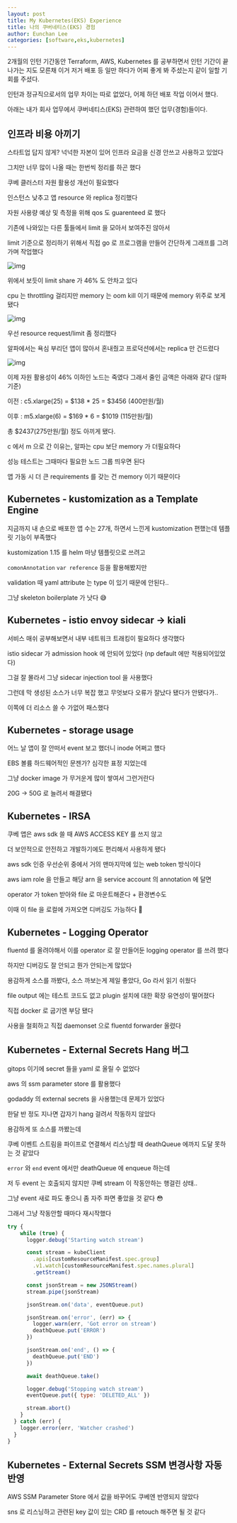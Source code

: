 ```yaml
---
layout: post
title: My Kubernetes(EKS) Experience
title: 나의 쿠버네티스(EKS) 경험
author: Eunchan Lee
categories: [software,eks,kubernetes]
---
```


2개월의 인턴 기간동안 Terraform, AWS, Kubernetes 를 공부하면서 인턴 기간이 끝나가는 지도 모른채 이거 저거 배포 등 일만 하다가 어찌 좋게 봐 주셨는지 같이 일할 기회를 주셨다.

인턴과 정규직으로서의 업무 차이는 따로 없었다, 어제 하던 배포 작업 이어서 했다.

아래는 내가 회사 업무에서 쿠버네티스(EKS) 관련하여 했던 업무(경험)들이다.

## 인프라 비용 아끼기
스타트업 답지 않게? 넉넉한 자본이 있어 인프라 요금을 신경 안쓰고 사용하고 있었다

그치만 너무 많이 나올 때는 한번씩 정리를 하곤 했다

쿠베 클러스터 자원 활용성 개선이 필요했다

 인스턴스 낮추고 앱 resource 와 replica 정리했다

자원 사용량 예상 및 측정을 위해 qos 도 guarenteed 로 했다

기존에 나와있는 다른 툴들에서 limit 을 모아서 보여주진 않아서

limit 기준으로 정리하기 위해서 직접 go 로 프로그램을 만들어 간단하게 그래프를 그려가며 작업했다

![img](https://i.imgur.com/t1W1h6f.png)

위에서 보듯이 limit share 가 46% 도 안차고 있다

cpu 는 throttling 걸리지만 memory 는 oom kill 이기 때문에 memory 위주로 보게 됐다

![img](https://i.imgur.com/7hzFaMy.png)

우선 resource request/limit 좀 정리했다

알파에서는 욕심 부리던 앱이 많아서 혼내줬고 프로덕션에서는 replica 만 건드렸다

![img](https://i.imgur.com/bE6EL9O.png)

이제 자원 활용성이 46% 이하인 노드는 죽였다 그래서 줄인 금액은 아래와 같다 (알파기준)

이전 : c5.xlarge(25) = $138 * 25 = $3456 (400만원/월)

이후 : m5.xlarge(6) = $169 * 6 = $1019 (115만원/월)

총 $2437(275만원/월) 정도 아끼게 됐다.

c 에서 m 으로 간 이유는, 알파는 cpu 보단 memory 가 더필요하다

성능 테스트는 그때마다 필요한 노드 그룹 띄우면 된다

앱 가동 시 더 큰 requirements 를 갖는 건 memory 이기 때문이다



## Kubernetes - kustomization as a Template Engine

지금까지 내 손으로 배포한 앱 수는 27개, 하면서 느낀게 kustomization 편했는데 템플릿 기능이 부족했다

kustomization 1.15 를 helm 마냥 템플릿으로 쓰려고

`comonAnnotation` `var reference` 등을 활용해봤지만

validation 때 yaml attribute 는 type 이 있기 때문에 안된다..

그냥 skeleton boilerplate 가 낫다 😅



## Kubernetes - istio envoy sidecar → kiali

서비스 매쉬 공부해보면서 내부 네트워크 트래킹이 필요하다 생각했다

istio sidecar 가 admission hook 에 안되어 있었다 (np default 에만 적용되어있었다)

그걸 잘 몰라서 그냥 sidecar injection tool 을 사용했다

그런데 막 생성된 소스가 너무 복잡 했고 무엇보다 오류가 잘났다 됐다가 안됐다가..

이쪽에 더 리소스 쓸 수 가없어 패스했다


## Kubernetes - storage usage

어느 날 앱이 잘 안떠서 event 보고 했더니 inode 어쩌고 했다

EBS 볼륨 하드웨어적인 문젠가? 심각한 표정 지었는데

그냥 docker image 가 무거운게 많이 쌓여서 그런거란다

20G → 50G 로 늘려서 해결됐다



## Kubernetes - IRSA

쿠베 앱은 aws sdk 쓸 때 AWS ACCESS KEY 를 쓰지 않고

더 보안적으로 안전하고 개발하기에도 편리해서 사용하게 됐다

aws sdk 인증 우선순위 중에서 거의 맨마지막에 있는 web token 방식이다

aws iam role 을 만들고 해당 arn 을 service account 의 annotation 에 달면

operator 가 token 받아와 file 로 마운트해준다 + 환경변수도

이때 이 file 을 로컬에 가져오면 디버깅도 가능하다 🤫


## Kubernetes - Logging Operator

fluentd 를 올려야해서 이를 operator 로 잘 만들어둔 logging operator 를 쓰려 했다

하지만 디버깅도 잘 안되고 뭔가 안되는게 많았다

용감하게 소스를 까봤다, 소스 까보는게 제일 좋았다, Go 라서 읽기 쉬웠다

file output 에는 테스트 코드도 없고 plugin 설치에 대한 확장 유연성이 떨어졌다

직접 docker 로 굽기엔 부담 됐다

사용을 철회하고 직접 daemonset 으로 fluentd forwarder 올렸다


## Kubernetes - External Secrets Hang 버그

gitops 이기에 secret 들을 yaml 로 올릴 수 없었다

aws 의 ssm parameter store 를 활용했다

godaddy 의 external secrets 을 사용했는데 문제가 있었다

한달 반 정도 지나면 갑자기 hang 걸려서 작동하지 않았다

용감하게 또 소스를 까봤는데

쿠베 이벤트 스트림을 파이프로 연결해서 리스닝할 때 deathQueue 에까지 도달 못하는 것 같았다

`error` 와 `end` event 에서만 deathQueue 에 enqueue 하는데

저 두 event 는 호출되지 않지만 쿠베 stream 이 작동안하는 행걸린 상태..

그냥 event 새로 파도 좋으니 좀 자주 파면 좋았을 것 같다 😳

그래서 그냥 작동안할 때마다 재시작했다


```js
try {
    while (true) {
      logger.debug('Starting watch stream')

      const stream = kubeClient
        .apis[customResourceManifest.spec.group]
        .v1.watch[customResourceManifest.spec.names.plural]
        .getStream()

      const jsonStream = new JSONStream()
      stream.pipe(jsonStream)

      jsonStream.on('data', eventQueue.put)

      jsonStream.on('error', (err) => {
        logger.warn(err, 'Got error on stream')
        deathQueue.put('ERROR')
      })

      jsonStream.on('end', () => {
        deathQueue.put('END')
      })

      await deathQueue.take()

      logger.debug('Stopping watch stream')
      eventQueue.put({ type: 'DELETED_ALL' })

      stream.abort()
    }
  } catch (err) {
    logger.error(err, 'Watcher crashed')
  }
}
```


## Kubernetes - External Secrets SSM 변경사항 자동 반영

AWS SSM Parameter Store 에서 값을 바꾸어도 쿠베엔 반영되지 않았다

sns 로 리스닝하고 관련된 key 값이 있는 CRD 를 retouch 해주면 될 것 같다


